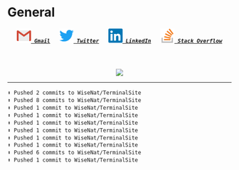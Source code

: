 <!--About Me--->


<!--Tools/Languages--->


<!--Contacts--->
<h1> General </h1>
<h5 align="center">
	<code><a href="mailto:nathan88wise@gmail.com"><img alt="Gmail" width=32 src="res/gmail.svg"> Gmail</a></code>
	&emsp;
	<code><a href="https://twitter.com/WiseNatDev" title="Twitter Profile"><img alt="Twitter" width=32 src="res/twitter.svg"> Twitter</a></code>
	&emsp;
	<code><a href="https://www.linkedin.com/in/nathan-w-5592ba1b5/" title="LinkedIn Profile"><img alt="LinkedIn" width=32 src="res/linkedin.svg"> LinkedIn</a></code>
	&emsp;
	<code><a href="https://stackoverflow.com/users/11125378/wisenat" title="Stack Overflow Profile"><img alt="Stack Overflow" width=32 src="res/stackoverflow.svg"> Stack Overflow</a></code>
</h5>

<!--GitHub Stats--->
&emsp;
<p align="center">
	<a href="https://github.com/anuraghazra/github-readme-stats">
		<img align="center" src="https://github-readme-stats.vercel.app/api?username=WiseNat&count_private=true&show_icons=true&title_color=009356&icon_color=75B79A&bg_color=F3F4F4&hide_border=true" />
	</a>
</p>

---

<!--GitHub Recent Activity--->

```markdown
⬆️ Pushed 2 commits to WiseNat/TerminalSite
⬆️ Pushed 8 commits to WiseNat/TerminalSite
⬆️ Pushed 1 commit to WiseNat/TerminalSite
⬆️ Pushed 1 commit to WiseNat/TerminalSite
⬆️ Pushed 1 commit to WiseNat/TerminalSite
⬆️ Pushed 1 commit to WiseNat/TerminalSite
⬆️ Pushed 1 commit to WiseNat/TerminalSite
⬆️ Pushed 1 commit to WiseNat/TerminalSite
⬆️ Pushed 6 commits to WiseNat/TerminalSite
⬆️ Pushed 1 commit to WiseNat/TerminalSite
```

<!--**WiseNat/WiseNat** is a ✨ _special_ ✨ repository because its `README.md` (this file) appears on your GitHub profile.-->
